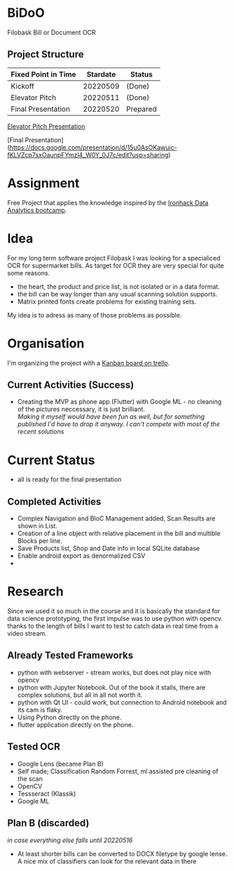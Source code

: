 # BiDoO

Filobask Bill or Document OCR

## Project Structure

| Fixed Point in Time | Stardate | Status |
| ------------------- | -------- | ------ |
| Kickoff | 20220509 | (Done)
| Elevator Pitch | 20220511 | (Done) |
| Final Presentation | 20220520 | Prepared |

[Elevator Pitch Presentation](https://docs.google.com/presentation/d/1qFfitMDrd6ocsBSLyW3meEdjbTlGeKAU87XEDCRloGQ/edit?usp=sharing)

[Final Presentation]
(https://docs.google.com/presentation/d/15u0AsOKawuic-fKLVZcp7sxOaunpFYmzl4_W0Y_0J7c/edit?usp=sharing)

# Assignment

Free Project that applies the knowledge inspired by the [Ironhack Data Analytics bootcamp](https://www.ironhack.com/de/data-analytics).

# Idea

For my long term software project Filobask I was looking for a specialiced OCR for
supermarket bills. As target for OCR they are very special for quite some reasons.

- the heart, the product and price list, is not isolated or in a data format.
- the bill can be way longer than any usual scanning solution supports.
- Matrix printed fonts create problems for existing training sets.

My idea is to adress as many of those problems as possible.

# Organisation

I'm organizing the project with a [Kanban board on trello](https://trello.com/b/RyxosgRC/filobask-bill-or-document-ocr).


## Current Activities (Success)

- Creating the MVP as phone app (Flutter) with Google ML - no cleaning of the pictures neccessary, it is just brilliant.<br>
  *Making it myself would have been fun as well, but for something published I'd have to drop it anyway. I can't compete with most of the recent solutions*
  
# Current Status

- all is ready for the final presentation

## Completed Activities

- Complex Navigation and BloC Management added, Scan Results are shown in List. 
- Creation of a line object with relative placement in the bill and multible Blocks per line.
- Save Products list, Shop and Date info in local SQLite database
- Enable android export as denormalized CSV 
-
# Research

Since we used it so much in the course and it is basically the standard for data science prototyping, the first
impulse was to use python with opencv. thanks to the length of bills I want to test to catch data in real time from a video stream.

## Already Tested Frameworks

- python with webserver - stream works, but does not play nice with opencv
- python with Jupyter Notebook. Out of the book it stalls, there are complex solutions, but all in all not worth it.
- python with Qt UI - could work, but connection to Android notebook and its cam is flaky.
- Using Python directly on the phone.
- flutter application directly on the phone.

## Tested OCR

- Google Lens (became Plan B)
- Self made; Classification Random Forrest, ml assisted pre cleaning of the scan
- OpenCV
- Tessseract (Klassik)
- Google ML

## Plan B (discarded)
*in case everything else falls until 20220516*

- At least shorter bills can be converted to DOCX filetype by google lense. A nice mix of classifiers can look for the relevant data in there
